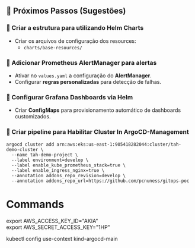 ## 📌 Próximos Passos (Sugestões)

### 🔹 Criar a estrutura para utilizando Helm Charts
- Criar os arquivos de configuração dos resources:
  - `charts/base-resources/`

### 🔹 Adicionar Prometheus AlertManager para alertas
- Ativar no `values.yaml` a configuração do **AlertManager**.
- Configurar **regras personalizadas** para detecção de falhas.

### 🔹 Configurar Grafana Dashboards via Helm
- Criar **ConfigMaps** para provisionamento automático de dashboards customizados.

### 🔹 Criar pipeline para Habilitar Cluster In ArgoCD-Management

```
argocd cluster add arn:aws:eks:us-east-1:905418282044:cluster/tah-demo-cluster \
  --name tah-demo-project \
  --label environment=develop \
  --label enable_kube_prometheus_stack=true \
  --label enable_ingress_nginx=true \
  --annotation addons_repo_revision=develop \
  --annotation addons_repo_url=https://github.com/pcnuness/gitops-poc
```

# Commands

export AWS_ACCESS_KEY_ID="AKIA"          
export AWS_SECRET_ACCESS_KEY="1HP"

kubectl config use-context kind-argocd-main